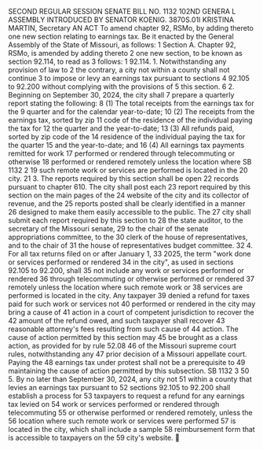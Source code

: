 SECOND REGULAR SESSION
SENATE BILL NO. 1132
102ND GENERA L ASSEMBLY
INTRODUCED BY SENATOR KOENIG.
3870S.01I KRISTINA MARTIN, Secretary
AN ACT
To amend chapter 92, RSMo, by adding thereto one new section relating to earnings tax.
Be it enacted by the General Assembly of the State of Missouri, as follows:
1 Section A. Chapter 92, RSMo, is amended by adding thereto
2 one new section, to be known as section 92.114, to read as
3 follows:
1 92.114. 1. Notwithstanding any provision of law to
2 the contrary, a city not within a county shall not continue
3 to impose or levy an earnings tax pursuant to sections
4 92.105 to 92.200 without complying with the provisions of
5 this section.
6 2. Beginning on September 30, 2024, the city shall
7 prepare a quarterly report stating the following:
8 (1) The total receipts from the earnings tax for the
9 quarter and for the calendar year-to-date;
10 (2) The receipts from the earnings tax, sorted by zip
11 code of the residence of the individual paying the tax for
12 the quarter and the year-to-date;
13 (3) All refunds paid, sorted by zip code of the
14 residence of the individual paying the tax for the quarter
15 and the year-to-date; and
16 (4) All earnings tax payments remitted for work
17 performed or rendered through telecommuting or otherwise
18 performed or rendered remotely unless the location where
SB 1132 2
19 such remote work or services are performed is located in the
20 city.
21 3. The reports required by this section shall be open
22 records pursuant to chapter 610. The city shall post each
23 report required by this section on the main pages of the
24 website of the city and its collector of revenue, and the
25 reports posted shall be clearly identified in a manner
26 designed to make them easily accessible to the public. The
27 city shall submit each report required by this section to
28 the state auditor, to the secretary of the Missouri senate,
29 to the chair of the senate appropriations committee, to the
30 clerk of the house of representatives, and to the chair of
31 the house of representatives budget committee.
32 4. For all tax returns filed on or after January 1,
33 2025, the term "work done or services performed or rendered
34 in the city", as used in sections 92.105 to 92.200, shall
35 not include any work or services performed or rendered
36 through telecommuting or otherwise performed or rendered
37 remotely unless the location where such remote work or
38 services are performed is located in the city. Any taxpayer
39 denied a refund for taxes paid for such work or services not
40 performed or rendered in the city may bring a cause of
41 action in a court of competent jurisdiction to recover the
42 amount of the refund owed, and such taxpayer shall recover
43 reasonable attorney's fees resulting from such cause of
44 action. The cause of action permitted by this section may
45 be brought as a class action, as provided for by rule 52.08
46 of the Missouri supreme court rules, notwithstanding any
47 prior decision of a Missouri appellate court. Paying the
48 earnings tax under protest shall not be a prerequisite to
49 maintaining the cause of action permitted by this subsection.
SB 1132 3
50 5. By no later than September 30, 2024, any city not
51 within a county that levies an earnings tax pursuant to
52 sections 92.105 to 92.200 shall establish a process for
53 taxpayers to request a refund for any earnings tax levied on
54 work or services performed or rendered through telecommuting
55 or otherwise performed or rendered remotely, unless the
56 location where such remote work or services were performed
57 is located in the city, which shall include a sample
58 reimbursement form that is accessible to taxpayers on the
59 city's website.
